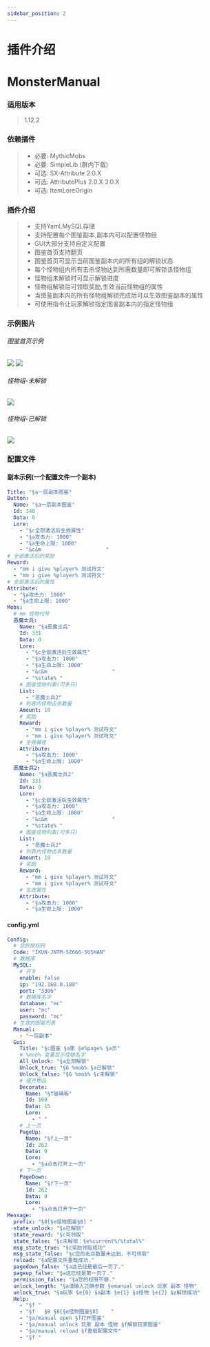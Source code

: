 ```yaml
---
sidebar_position: 2
---
```


# 插件介绍

# MonsterManual

### **适用版本**

> 1.12.2

### **依赖插件**

> - 必要: MythicMobs
> - 必要: SimpleLib (群内下载)
> - 可选: SX-Attribute 2.0.X
> - 可选: AttributePlus 2.0.X 3.0.X
> - 可选: ItemLoreOrigin

### **插件介绍**

> - 支持Yaml,MySQL存储
> - 支持配置每个图鉴副本,副本内可以配置怪物组
> - GUI大部分支持自定义配置
> - 图鉴首页支持翻页
> - 图鉴首页可显示当前图鉴副本内的所有组的解锁状态
> - 每个怪物组内所有击杀怪物达到所需数量即可解锁该怪物组
> - 怪物组未解锁时可显示解锁进度
> - 怪物组解锁后可领取奖励,生效当前怪物组的属性
> - 当图鉴副本内的所有怪物组解锁完成后可以生效图鉴副本的属性
> - 可使用指令让玩家解锁指定图鉴副本内的指定怪物组

### **示例图片**

###### 图鉴首页示例

![](img/图鉴首页1.png)
![](img/图鉴首页2.png)

###### 怪物组-未解锁

![](img/怪物组1.png)

###### 怪物组-已解锁

![](img/怪物组2.png)

### **配置文件**

#### **副本示例(一个配置文件一个副本)**

```yaml
Title: "§a一层副本图鉴"
Button:
  Name: "§a一层副本图鉴"
  Id: 340
  Data: 0
  Lore:
    - "§c全部激活后生效属性"
    - "§a攻击力: 1000"
    - "§a生命上限: 1000"
    - "&c&m                     "
# 全部激活后的奖励
Reward:
  - "mm i give %player% 测试符文"
  - "mm i give %player% 测试符文"
# 全部激活后的属性
Attribute:
  - "§a攻击力: 1000"
  - "§a生命上限: 1000"
Mobs:
  # mm 怪物代号
  恶魔士兵:
    Name: "§a恶魔士兵"
    Id: 331
    Data: 0
    Lore:
      - "§c全部激活后生效属性"
      - "§a攻击力: 1000"
      - "§a生命上限: 1000"
      - "&c&m                     "
      - "%state% "
    # 图鉴怪物列表(可多只)
    List:
      - "恶魔士兵2"
    # 列表内怪物击杀数量
    Amount: 10
    # 奖励
    Reward:
      - "mm i give %player% 测试符文"
      - "mm i give %player% 测试符文"
    # 生效属性
    Attribute:
      - "§a攻击力: 1000"
      - "§a生命上限: 1000"
  恶魔士兵2:
    Name: "§a恶魔士兵2"
    Id: 331
    Data: 0
    Lore:
      - "§c全部激活后生效属性"
      - "§a攻击力: 1000"
      - "§a生命上限: 1000"
      - "&c&m                     "
      - "%state% "
    # 图鉴怪物列表(可多只)
    List:
      - "恶魔士兵2"
    # 列表内怪物击杀数量
    Amount: 10
    # 奖励
    Reward:
      - "mm i give %player% 测试符文"
      - "mm i give %player% 测试符文"
    # 生效属性
    Attribute:
      - "§a攻击力: 1000"
      - "§a生命上限: 1000"


```

#### **config.yml**

```yaml
Config:
  # 您的授权码
  Code: "IKUN-JNTM-SZ666-SUSHAN"
  # 数据库
  MySQL:
    # 开关
    enable: false
    ip: "192.168.0.188"
    port: "3306"
    # 数据库名字
    database: "mc"
    user: "mc"
    password: "mc"
  # 生效的图鉴列表
  Manual:
    - "一层副本"
  Gui:
    Title: "§c图鉴 §a第 §e%page% §a页"
    # %mob% 变量显示怪物名字
    All_Unlock: "§a全部解锁"
    Unlock_true: "§6 %mob% §a已解锁"
    Unlock_false: "§6 %mob% §c未解锁"
    # 填充物品
    Decorate:
      Name: "§f玻璃板"
      Id: 160
      Data: 15
      Lore:
        - " "
    # 上一页
    PageUp:
      Name: "§f上一页"
      Id: 262
      Data: 0
      Lore:
        - "§a点击打开上一页"
    # 下一页
    PageDown:
      Name: "§f下一页"
      Id: 262
      Data: 0
      Lore:
        - "§a点击打开下一页"
Message:
  prefix: "§8[§e怪物图鉴§8] "
  state_unlock: "§a已解锁"
  state_reward: "§c可领取"
  state_false: "§c未解锁：§e%current%/%total%"
  msg_state_true: "§c奖励领取成功"
  msg_state_false: "§c您的击杀数量未达到，不可领取"
  reload: "§a配置文件重载成功."
  pagedown_false: "§a这已经是最后一页了."
  pageup_false: "§a这已经是第一页了."
  permission_false: "§a您的权限不够."
  unlock_length: "§a请输入正确参数 §emanual unlock 玩家 副本 怪物"
  unlock_true: "§a玩家 §e{0} §a副本 §e{1} §a怪物 §e{2} §a解锁成功"
  Help:
    - "§f "
    - "§f   §8 §8[§e怪物图鉴§8]    "
    - "§a/manual open §f打开图鉴"
    - "§a/manual unlock 玩家 副本 怪物 §f解锁玩家图鉴"
    - "§a/manual reload §f重载配置文件"
    - "§f "
```
